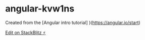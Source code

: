 # angular-kvw1ns
Created from the [Angular intro tutorial] )(https://angular.io/start)

[Edit on StackBlitz ⚡️](https://stackblitz.com/edit/angular-kvw1ns)